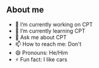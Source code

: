 ## About me

- 🔭 I’m currently working on CPT
- 🌱 I’m currently learning CPT
- 💬 Ask me about CPT
- 📫 How to reach me: Don't
- 😄 Pronouns: He/Him
- ⚡ Fun fact: I like cars

